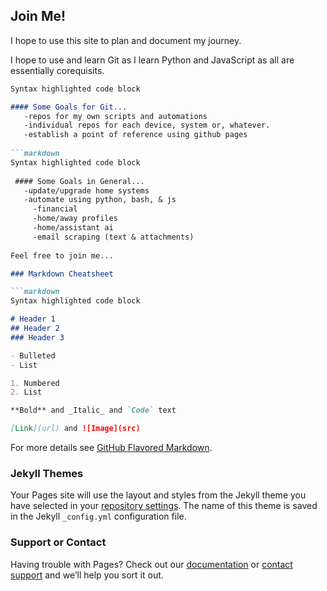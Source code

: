 ## Join Me!
I hope to use this site to plan and document my journey.

I hope to use and learn Git as I learn Python and JavaScript as all are essentially corequisits.

 ```markdown
Syntax highlighted code block

 #### Some Goals for Git...
    -repos for my own scripts and automations
    -individual repos for each device, system or, whatever.
    -establish a point of reference using github pages
    
 ```markdown
Syntax highlighted code block
  
  #### Some Goals in General...
    -update/upgrade home systems
    -automate using python, bash, & js
      -financial
      -home/away profiles
      -home/assistant ai  
      -email scraping (text & attachments)
      
Feel free to join me...

### Markdown Cheatsheet

```markdown
Syntax highlighted code block

# Header 1
## Header 2
### Header 3

- Bulleted
- List

1. Numbered
2. List

**Bold** and _Italic_ and `Code` text

[Link](url) and ![Image](src)
```

For more details see [GitHub Flavored Markdown](https://guides.github.com/features/mastering-markdown/).

### Jekyll Themes

Your Pages site will use the layout and styles from the Jekyll theme you have selected in your [repository settings](https://github.com/imlearninggit/imlearninggit/settings). The name of this theme is saved in the Jekyll `_config.yml` configuration file.

### Support or Contact

Having trouble with Pages? Check out our [documentation](https://docs.github.com/categories/github-pages-basics/) or [contact support](https://github.com/contact) and we’ll help you sort it out.
